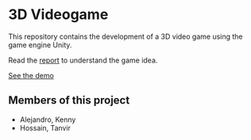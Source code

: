 # 3D Videogame
This repository contains the development of a 3D video game using the game engine Unity. 

Read the [report](report.pdf) to understand the game idea.

[See the demo](Demo3D.mp4)
## Members of this project
- Alejandro, Kenny
- Hossain, Tanvir